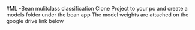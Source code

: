 #ML -Bean mulitclass classification
Clone Project to your pc and create a models folder under the bean app
The model weights are attached on the google drive link below

